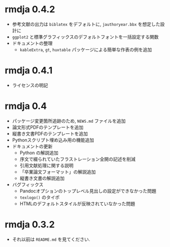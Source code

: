 # rmdja 0.4.2

* 参考文献の出力は `biblatex` をデフォルトに, `jauthoryear.bbx` を想定した設計に
* `ggplot2` と標準グラフィックスのデフォルトフォントを一括設定する関数
* ドキュメントの整理
  + `kableExtra`, `gt`, `huxtable` パッケージによる簡単な作表の例を追加

# rmdja 0.4.1

* ライセンスの明記

# rmdja 0.4

* パッケージ変更箇所追跡のため, `NEWS.md` ファイルを追加
* 論文形式PDFのテンプレートを追加
* 縦書き文書PDFのテンプレートを追加
* Pythonスクリプト埋め込み用の機能追加
* ドキュメントの更新
  + Python の解説追加
  + 序文で綴られていたフラストレーション全開の記述を削減
  + 引用文献処理に関する説明
  + 「卒業論文フォーマット」の解説追加
  + 縦書き文書の解説追加
* バグフィックス
  + Pandocオプションのトップレベル見出しの設定ができなかった問題
  + `texlogo()` のタイポ
  + HTMLのデフォルトスタイルが反映されていなかった問題

#  rmdja 0.3.2

* それ以前は `README.md` を見てください.